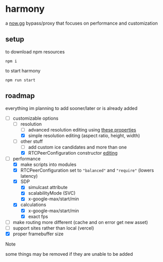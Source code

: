 # harmony
a [now.gg](https://now.gg) bypass/proxy that focuses on performance and customization

## setup
to download npm resources
```
npm i
```
to start harmony
```
npm run start
```

## roadmap
everything im planning to add sooner/later or is already added

- [ ] customizable options
    - [ ] resolution
        - [ ] advanced resolution editing using [these properties](https://developer.mozilla.org/en-US/docs/Web/API/MediaTrackConstraints#instance_properties)
        - [x] simple resolution editing (aspect ratio, height, width)
    - [ ] other stuff
        - [ ] add custom ice candidates and more than one
        - [x] RTCPeerConfiguration constructor [editing](./store/configuration.js)
- [ ] performance
    - [x] make scripts into modules
    - [x] RTCPeerConfiguration set to `"balanced"` and `"require"` (lowers latency)
    - [x] SDP
        - [x] simulcast attribute
        - [x] scalabilityMode (SVC)
        - [x] x-google-max/start/min
    - [x] calculations
        - [x] x-google-max/start/min
        - [x] exact fps
- [ ] make routing more different (cache and on error get new asset)
- [ ] support sites rather than local (vercel)
- [x] proper framebuffer size

> [!NOTE]
> some things may be removed if they are unable to be added